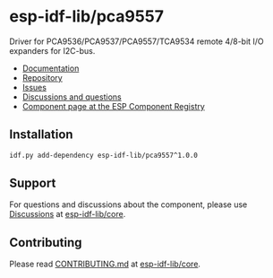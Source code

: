 # esp-idf-lib/pca9557

Driver for PCA9536/PCA9537/PCA9557/TCA9534 remote 4/8-bit I/O expanders for I2C-bus.

* [Documentation](https://esp-idf-lib.github.io/pca9557/)
* [Repository](https://github.com/esp-idf-lib/pca9557)
* [Issues](https://github.com/esp-idf-lib/pca9557/issues)
* [Discussions and questions](https://github.com/esp-idf-lib/core/discussions)
* [Component page at the ESP Component Registry](https://components.espressif.com/components/esp-idf-lib/pca9557)

## Installation

```sh
idf.py add-dependency esp-idf-lib/pca9557^1.0.0
```

## Support

For questions and discussions about the component, please use
[Discussions](https://github.com/esp-idf-lib/core/discussions)
at [esp-idf-lib/core](https://github.com/esp-idf-lib/core).

## Contributing

Please read [CONTRIBUTING.md](https://github.com/esp-idf-lib/core/blob/main/CONTRIBUTING.md)
at [esp-idf-lib/core](https://github.com/esp-idf-lib/core).
